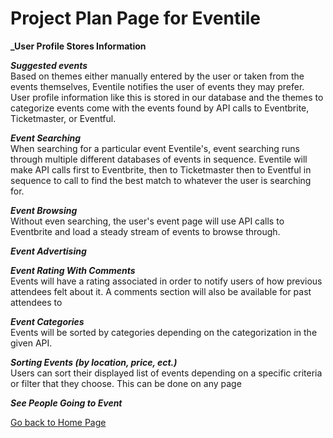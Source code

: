 # Project Plan Page for Eventile

**_User Profile Stores Information** <br>

**_Suggested events_** <br>
  Based on themes either manually entered by the user or taken from the events themselves, Eventile notifies the user of events they may prefer. User profile information like this is stored in our database and the themes to categorize events come with the events found by API calls to Eventbrite, Ticketmaster, or Eventful.
  
**_Event Searching_** <br>
  When searching for a particular event Eventile's, event searching runs through multiple different databases of events in sequence. Eventile will make API calls first to Eventbrite, then to Ticketmaster then to Eventful in sequence to call to find the best match to whatever the user is searching for. 
  
**_Event Browsing_** <br>
  Without even searching, the user's event page will use API calls to Eventbrite and load a steady stream of events to browse through.
  
**_Event Advertising_** <br>
  

**_Event Rating With Comments_** <br>
  Events will have a rating associated in order to notify users of how previous attendees felt about it. A comments section will also be available for past attendees to 
  
**_Event Categories_** <br>
  Events will be sorted by categories depending on the categorization in the given API. 

**_Sorting Events (by location, price, ect.)_** <br>
  Users can sort their displayed list of events depending on a specific criteria or filter that they choose. This can be done on any page 

**_See People Going to Event_** <br>
  
  
  


[Go back to Home Page](../README.md)
